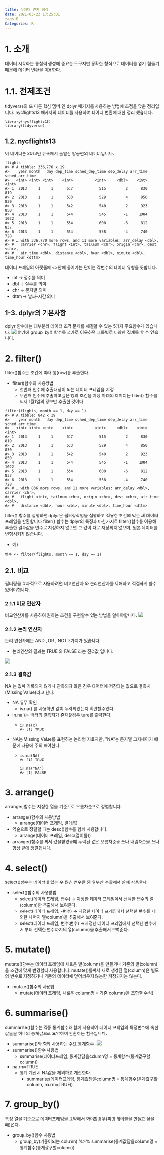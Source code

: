 ```yaml
---
title: 데이터 변환 정리
date: 2021-03-23 17:25:01
tags:R
Categories: R
---
```

# 1. 소개
데이터 시각화는 통찰력 생성에 중요한 도구지만 정확한 형식으로 데이터를 얻기 힘들기 떄문에 데이터 변환을 이용한다.

# 1.1. 전제조건
tidyverse의 또 다른 핵심 멤버 인 dplyr 패키지를 사용하는 방법에 초점을 맞춘 정리입니다. 
nycflights13 패키지의 데이터를 사용하여 데이터 변환에 대한 정리 했습니다.
```{r}
library(nycflights13)
library(tidyverse)
```

## 1.2. nycflights13
이 데이터는 2013년 뉴욕에서 출발한 항공편의 데이터입니다.
```{r}
flights
#> # A tibble: 336,776 x 19
#>    year month   day dep_time sched_dep_time dep_delay arr_time sched_arr_time
#>   <int> <int> <int>    <int>          <int>     <dbl>    <int>          <int>
#> 1  2013     1     1      517            515         2      830            819
#> 2  2013     1     1      533            529         4      850            830
#> 3  2013     1     1      542            540         2      923            850
#> 4  2013     1     1      544            545        -1     1004           1022
#> 5  2013     1     1      554            600        -6      812            837
#> 6  2013     1     1      554            558        -4      740            728
#> # … with 336,770 more rows, and 11 more variables: arr_delay <dbl>,
#> #   carrier <chr>, flight <int>, tailnum <chr>, origin <chr>, dest <chr>,
#> #   air_time <dbl>, distance <dbl>, hour <dbl>, minute <dbl>, time_hour <dttm>
```
데이터 프레임의 아랫줄에 <>안에 들어가는 단어는 각변수의 데이터 유형을 뜻합니다.
* int -> 정수를 의미
* dbl -> 실수를 의미
* chr -> 문자열 의미
* dttm -> 날짜-시간 의미

## 1-3. dplyr의 기본사항
dplyr 함수에는 대부분의 데이터 조작 문제를 해결할 수 있는 5가지 주요함수가 있습니다.
![](/image/image1/Data_transformation1.png)
여기에 group_by() 함수를 추가로 이용하면 그룹별로 다양한 집계를 할 수 있습니다.

# 2. filter()
fliter()함수는 조건에 따라 행(row)를 추출한다.
* fliter()함수의 사용방법
    - 첫번째 인수에 추출대상이 되는 데이터 프레임을 지정
    - 두번쨰 인수에 추출하고싶은 행의 조건을 지정
아래의 데이터는 filter() 함수를 써서 1월1일의 정보만 추출한 것이다 
```{r}
filter(flights, month == 1, day == 1)
#> # A tibble: 842 x 19
#>    year month   day dep_time sched_dep_time dep_delay arr_time sched_arr_time
#>   <int> <int> <int>    <int>          <int>     <dbl>    <int>          <int>
#> 1  2013     1     1      517            515         2      830            819
#> 2  2013     1     1      533            529         4      850            830
#> 3  2013     1     1      542            540         2      923            850
#> 4  2013     1     1      544            545        -1     1004           1022
#> 5  2013     1     1      554            600        -6      812            837
#> 6  2013     1     1      554            558        -4      740            728
#> # … with 836 more rows, and 11 more variables: arr_delay <dbl>, carrier <chr>,
#> #   flight <int>, tailnum <chr>, origin <chr>, dest <chr>, air_time <dbl>,
#> #   distance <dbl>, hour <dbl>, minute <dbl>, time_hour <dttm>
```
filter() 함수를 실행하면 dplyr은 필터링작업을 실행하고 적용한 조건에 맞는 새 데이터 프레임을 반환합니다 
filter() 함수는 dplyr의 특징과 마찬가지로 filter()함수를 이용해 추출한 결과값을 변수로 지정하지 않으면 그 값이 따로 저장되지 않으며, 원본 데이터를 변형시키지 않습니다.
* 예)
```
변수 <- filter(flights, month == 1, day == 1)
```

## 2.1. 비교 
필터링을 효과적으로 사용하려면 비교연산자 와 논리연산자를 이해하고 적절하게 쓸수있어야합니다.
### 2.1.1 비교 연산자
비교연산자를 사용하여 원하는 조건을 구현할수 있는 방법을 알아야합니다.
![](/image/image1/Data_transformation2_1.png)
### 2.1.2 논리 연산자
논리 연산자에는 AND , OR , NOT 3가지가 있습니다
 * 논리연산의 결과는 TRUE 와 FALSE 라는 진리값 입니다. 

![](/image/image1/Data_transformation3.PNG)
### 2.1.3 결측값
NA 는 값이 기록되지 않거나 관측되지 않은 경우 데어터에 저장되는 값으로 결측치(Missing Value)라고 한다.
* NA 유무 확인 
    - is.na() 를 사용하면 값이 누락되었는지 확인할수있다.
* in.na()는 백터의 결측지가 존재할경우 ture를 출력한다.
    - ```
      is.na(x)
      #> [1] TRUE
      ```
* NA는 Missing Value를 표현하는 논리형 자료지만, "NA"는 문자열 그자체이기 떄문에 사용에 주의 해야한다.
    - ```
      is.na(NA)
      #> [1] TRUE
      
      is.na("NA")
      #> [1] FALSE
      ```
      
# 3. arrange()
arrange()함수는 지정한 열을 기준으로 오름차순으로 정렬합니다.
* arrange()함수의 사용방법
    - arrange(데이터 프레임, 열이름)
* 역순으로 정렬할 때는 desc()함수를 함께 사용합니다.
    - arrange(데이터 프레임, desc(열이름))
* arrange()함수를 써서 값을받았을떄 누락된 값은 오름차순을 쓰나 내림차순을 쓰나 항상 끝에 정렬됩니다.

# 4. select()
select()함수는 데이터에 있는 수 많은 변수들 중 일부만 추출해서 쓸떄 사용한다
* select()함수의 사용방법
    - select(데이터 프레임, 변수) -> 지정한 데이터 프레임에서 선택한 변수의 열(column)만 추출해서 보여준다.
    - select(데이터 프레임, -변수) -> 지정한 데이터 프레임에서 선택한 변수를 제외한 나머지 열(column)을 추출해서 보여준다.
    - select(데이터 프레임, 변수:변수) ->지정한 데이터 프레임에서 선택한 변수에서 부터 선택한 변수까지의 열(column)을 추출해서 보여준다.
    
# 5. mutate()
mutate()함수는 데이터 프레임에 새로운 열(column)을 만들거나 기존의 열(column)을 조건에 맞게 변경할떄 사용합니다.
mutate()를써서 새로 생성된 열(column)은 별도의 변수로 지정하거나 기존의 데이터에 덮어씌우지 않는한 저장되지는 않는다.
* mutate()함수의 사용법
    - mutate(데이터 프레임, 새로운 column명 = 기존 columns을 조합한 수식)
    
# 6. summarise()
summarise()함수는 각종 통계함수와 함께 사용하여 데이터 프레임의 특정변수에 속한 값들을 하나의 통계값으로 요약하여 반환하는 함수입니다.
* summarise()와 함께 사용하는 주요 통계함수
  -![](/image/image1/Data_transformation4.PNG)
* summarise()함수 사용법
  - summarise(데이터프레임, 통계값담을column명 = 통계함수(통계값구할column))
* na.rm=TRUE
  - 통계 계산시 NA값을 제외하고 계산한다.
    - summarise(데이터프레임, 통계값담을column명 = 통계함수(통계값구할column, na.rm=TRUE))
    
# 7. group_by()
특정 열을 기준으로 데이터프레임을 요약해서 봐야할경우(피벗 테이블을 만들고 싶을떄)쓴다.
* group_by()함수 사용법
  - group_by(기준이되는 column) %>%
    summarise(통계값담을column명 = 통계함수(통계값구할column))